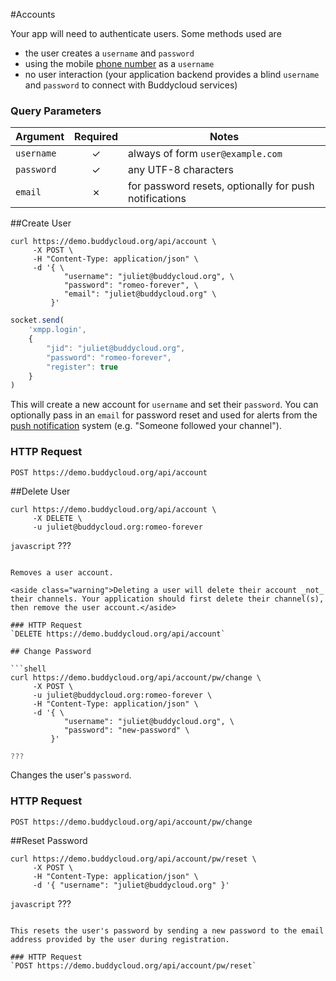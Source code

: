 #Accounts

Your app will need to authenticate users. Some methods used are

* the user creates a `username` and `password`
* using the mobile [phone number](http://en.wikipedia.org/wiki/MSISDN) as a `username`
* no user interaction (your application backend provides a blind `username` and `password` to connect with Buddycloud services)

### Query Parameters

Argument   | Required | Notes
---------- |:--------:|------------
`username` | ✓        | always of form `user@example.com`
`password` | ✓        | any UTF-8 characters
`email`    | ✗        | for password resets, optionally for push notifications

##Create User

```shell
curl https://demo.buddycloud.org/api/account \
     -X POST \
     -H "Content-Type: application/json" \
     -d '{ \
            "username": "juliet@buddycloud.org", \
            "password": "romeo-forever", \
            "email": "juliet@buddycloud.org" \
         }'
```

```javascript
socket.send(
    'xmpp.login',
    {
        "jid": "juliet@buddycloud.org",
        "password": "romeo-forever",
        "register": true
    }
)
```

This will create a new account for `username` and set their `password`. You can optionally pass in an `email` for password reset and used for alerts from the [push notification](#push-notifications) system (e.g. "Someone followed your channel").

### HTTP Request
`POST https://demo.buddycloud.org/api/account`

##Delete User

```shell
curl https://demo.buddycloud.org/api/account \
     -X DELETE \
     -u juliet@buddycloud.org:romeo-forever
```

```javascript```
???
```

Removes a user account. 

<aside class="warning">Deleting a user will delete their account _not_ their channels. Your application should first delete their channel(s), then remove the user account.</aside>

### HTTP Request
`DELETE https://demo.buddycloud.org/api/account`

## Change Password

```shell 
curl https://demo.buddycloud.org/api/account/pw/change \
     -X POST \
     -u juliet@buddycloud.org:romeo-forever \
     -H "Content-Type: application/json" \
     -d '{ \
            "username": "juliet@buddycloud.org", \
            "password": "new-password" \
         }'
```

```javascript
???
```

Changes the user's `password`.

### HTTP Request
`POST https://demo.buddycloud.org/api/account/pw/change`

##Reset Password

```shell 
curl https://demo.buddycloud.org/api/account/pw/reset \
     -X POST \
     -H "Content-Type: application/json" \
     -d '{ "username": "juliet@buddycloud.org" }'
```

```javascript```
???
```

This resets the user's password by sending a new password to the email address provided by the user during registration.

### HTTP Request
`POST https://demo.buddycloud.org/api/account/pw/reset`
